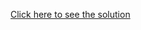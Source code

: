 <a href="https://ojasvichaplot.github.io/HTML-CSS-and-Javascript-for-Web-Developers-by-Johns-Hopkins-University/">Click here to see the solution</a>
